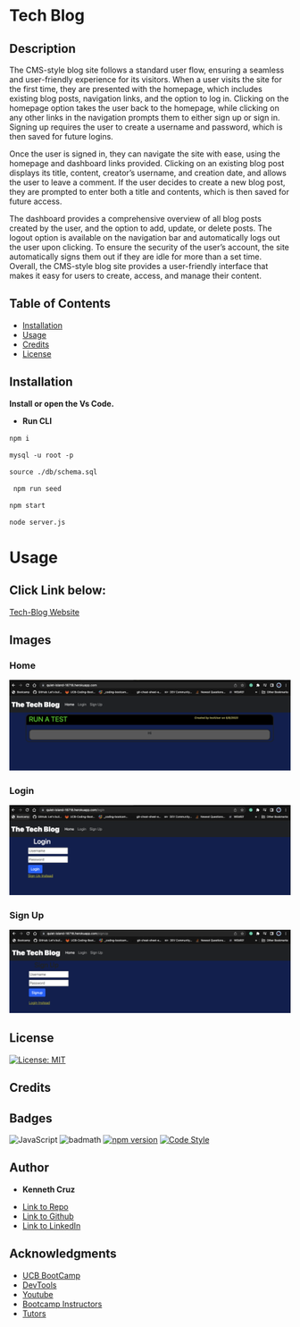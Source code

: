# Tech Blog

## Description 

The CMS-style blog site follows a standard user flow, ensuring a seamless and user-friendly experience for its visitors. When a user visits the site for the first time, they are presented with the homepage, which includes existing blog posts, navigation links, and the option to log in. Clicking on the homepage option takes the user back to the homepage, while clicking on any other links in the navigation prompts them to either sign up or sign in. Signing up requires the user to create a username and password, which is then saved for future logins.

Once the user is signed in, they can navigate the site with ease, using the homepage and dashboard links provided. Clicking on an existing blog post displays its title, content, creator’s username, and creation date, and allows the user to leave a comment. If the user decides to create a new blog post, they are prompted to enter both a title and contents, which is then saved for future access.

The dashboard provides a comprehensive overview of all blog posts created by the user, and the option to add, update, or delete posts. The logout option is available on the navigation bar and automatically logs out the user upon clicking. To ensure the security of the user’s account, the site automatically signs them out if they are idle for more than a set time. Overall, the CMS-style blog site provides a user-friendly interface that makes it easy for users to create, access, and manage their content.


## Table of Contents 



* [Installation](#installation)
* [Usage](#usage)
* [Credits](#credits)
* [License](#license)


## Installation

**Install or open the Vs Code.**

*  **Run CLI**

```CLI-step 1
npm i
```

```CLI-step 2
mysql -u root -p
```

```CLI-step 3 
source ./db/schema.sql
```

```CLI-step 4
 npm run seed 
 ```

 ```CLI-step 5
 npm start
 ```   

```CLI-step 6
node server.js
```

# Usage 

## Click Link below:

[Tech-Blog Website](https://quiet-island-18718.herokuapp.com/)

## Images

### Home

 ![Home](./assets/img/home.png) 


### Login

![Login](./assets/img/login.png)

### Sign Up
![signUp](./assets/img/signUp.png)




## License
[![License: MIT](https://img.shields.io/badge/License-MIT-yellow.svg)](https://opensource.org/licenses/MIT)



## Credits



## Badges
![JavaScript](https://img.shields.io/badge/JavaScript-ES6-yellow)
![badmath](https://img.shields.io/github/languages/top/nielsenjared/badmath)
[![npm version](https://img.shields.io/npm/v/console.table.svg)](https://www.npmjs.com/package/console.table)
[![Code Style](https://img.shields.io/badge/code%20style-standard-brightgreen.svg)](https://standardjs.com)



## **Author**

* **Kenneth Cruz** 
- [Link to Repo](https://github.com/Cruzkenneth504/tech-blog)
- [Link to Github](https://github.com/cruzkenneth504)
- [Link to LinkedIn](linkedin.com/in/cruzkenneth504)

## **Acknowledgments**

* [UCB BootCamp](https://bootcamp.berkeley.edu/)
* [DevTools](https://dev.to/)
* [Youtube](https://www.youtube.com/)
* [Bootcamp Instructors](https://bootcamp.berkeley.edu/)
* [Tutors]( https://tinyurl.com/BootCampTutorTeam)
 
